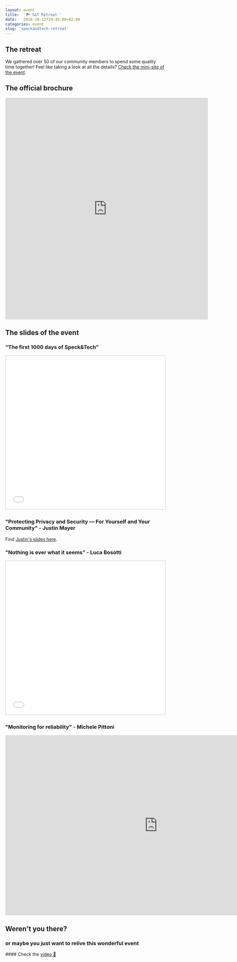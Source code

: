 ```yaml
---
layout: event
title:  '🏞 S&T Retreat '
date:   2018-10-12T20:45:00+02:00
categories: event
slug: 'speckandtech-retreat'
---
```


## The retreat
We gathered over 50 of our community members to spend some quality time together! Feel like taking a look at all the details? [Check the mini-site of the event](https://speckand.tech/retreat).

## The official brochure
<iframe src="https://drive.google.com/file/d/1A_ajpS9l4-2yQrm6bl2Av8qMTJGHvijB/preview?usp=embed_googleplus" style="border: 0; width: 640; height: 700px;" allowfullscreen></iframe>

## The slides of the event
### “The first 1000 days of Speck&Tech”
<iframe src="//www.slideshare.net/slideshow/embed_code/key/vocyQx1nvLBrPH" width="595" height="485" frameborder="0" marginwidth="0" marginheight="0" scrolling="no" style="border:1px solid #CCC; border-width:1px; margin-bottom:5px; max-width: 100%;" allowfullscreen> </iframe>


### "Protecting Privacy and Security — For Yourself and Your Community" - Justin Mayer
Find [Justin's slides here](https://justinmayer.com/talks/protecting-privacy-and-security/assets/player/KeynoteDHTMLPlayer.html).


### "Nothing is ever what it seems” - Luca Bosotti
<iframe src="//www.slideshare.net/slideshow/embed_code/key/otUSi8NRrYFcLQ" width="595" height="485" frameborder="0" marginwidth="0" marginheight="0" scrolling="no" style="border:1px solid #CCC; border-width:1px; margin-bottom:5px; max-width: 100%;" allowfullscreen> </iframe>

### "Monitoring for reliability" - Michele Pittoni
<iframe src="https://docs.google.com/presentation/d/e/2PACX-1vTHgfoYsXhhFC7Y8C-Hbw6NkCae0hDmVub8MrCqQROC0Z0jYWcxZ58CvtYk_i_mtUIvCNdFGLOlpNGh/embed?start=false&loop=false&delayms=10000" frameborder="0" width="960" height="569" allowfullscreen="true" mozallowfullscreen="true" webkitallowfullscreen="true"></iframe>

## Weren't you there?
### or maybe you just want to relive this wonderful event
<section class="fb-links">
#### Check the <a id="fb_photo_album" class="btn-facebook" target="_blank" href="//bit.ly/retreat-live">video 📼</a>
</section>
